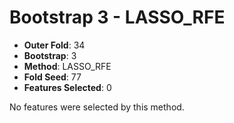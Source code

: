 # Bootstrap 3 - LASSO_RFE

- **Outer Fold**: 34
- **Bootstrap**: 3
- **Method**: LASSO_RFE
- **Fold Seed**: 77
- **Features Selected**: 0

No features were selected by this method.
